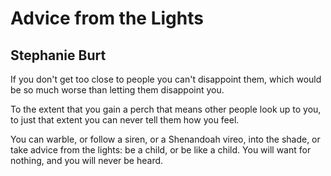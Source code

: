 # Advice from the Lights
## Stephanie Burt
If you don't get too close to people you can't disappoint them,
which would be so much worse
than letting them disappoint you.

To the extent that you gain
a perch that means other people look up to you,
to just that extent you can never
tell them how you feel.

You can warble, or
follow a siren, or a Shenandoah
vireo, into the shade, or take
advice from the lights: be
a child, or be like a child.
You will want for nothing, and you will never be heard.